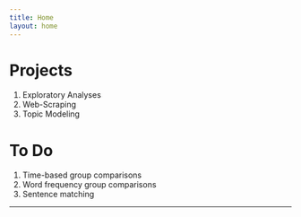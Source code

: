 ```yaml
---
title: Home
layout: home
---
```


# Projects
1. Exploratory Analyses
2. Web-Scraping
2. Topic Modeling

# To Do
1. Time-based group comparisons
2. Word frequency group comparisons
3. Sentence matching



----


